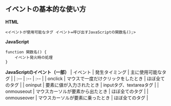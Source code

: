 ## イベントの基本的な使い方
**HTML**
```
<イベントが使用可能なタグ イベント=呼び出すJavaScriptの関数名();>
```

**JavaScript**
```
function 関数名() {
    イベント発火時の処理
}
```

**JavaScriptのイベント（一部）**
| イベント | 発生タイミング | 主に使用可能なタグ |
| :-- | :-- | :-- |
| onclick | マウスで一度だけクリックをしたとき | ほぼ全てのタグ |
| oninput | 要素に値が入力されたとき | inputタグ、textareaタグ |
| onmouseout | マウスカーソルが要素から出たとき | ほぼ全てのタグ |
| onmouseover | マウスカーソルが要素に乗ったとき | ほぼ全てのタグ |